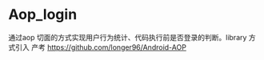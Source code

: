 # Aop_login
通过aop 切面的方式实现用户行为统计、代码执行前是否登录的判断。library 方式引入 产考 https://github.com/longer96/Android-AOP
